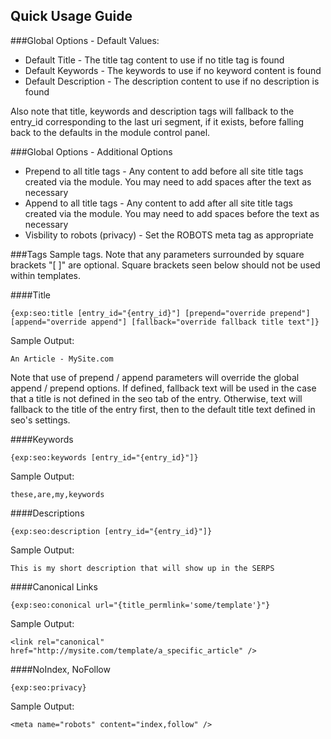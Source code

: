 Quick Usage Guide
---

###Global Options - Default Values:

*  Default Title 		- The title tag content to use if no title tag is found
*  Default Keywords 	- The keywords to use if no keyword content is found
*  Default Description 	- The description content to use if no description is found

Also note that title, keywords and description tags will fallback to the entry_id
corresponding to the last uri segment, if it exists, before falling back to the
defaults in the module control panel.

###Global Options - Additional Options
* Prepend to all title tags 	 - Any content to add before all site title tags created via the module. You may need to add spaces after the text as necessary
* Append to all title tags		 - Any content to add after all site title tags created via the module. You may need to add spaces before the text as necessary
* Visbility to robots (privacy) - Set the ROBOTS meta tag as appropriate


###Tags
Sample tags. Note that any parameters surrounded by square brackets "[ ]" are optional. Square brackets seen below should not be used within templates.

####Title

    {exp:seo:title [entry_id="{entry_id}"] [prepend="override prepend"] [append="override append"] [fallback="override fallback title text"]}

Sample Output:

    An Article - MySite.com

Note that use of prepend / append parameters will override the global append / prepend options.  If defined, fallback text will be used in the case that a title is not defined in the seo tab of the entry.  Otherwise,
text will fallback to the title of the entry first, then to the default title text defined in seo's settings.

####Keywords

    {exp:seo:keywords [entry_id="{entry_id}"]}

Sample Output:

    these,are,my,keywords

####Descriptions

    {exp:seo:description [entry_id="{entry_id}"]}

Sample Output:

    This is my short description that will show up in the SERPS

####Canonical Links

    {exp:seo:cononical url="{title_permlink='some/template'}"}

Sample Output:

    <link rel="canonical" href="http://mysite.com/template/a_specific_article" />

####NoIndex, NoFollow

    {exp:seo:privacy}

Sample Output:

    <meta name="robots" content="index,follow" />
